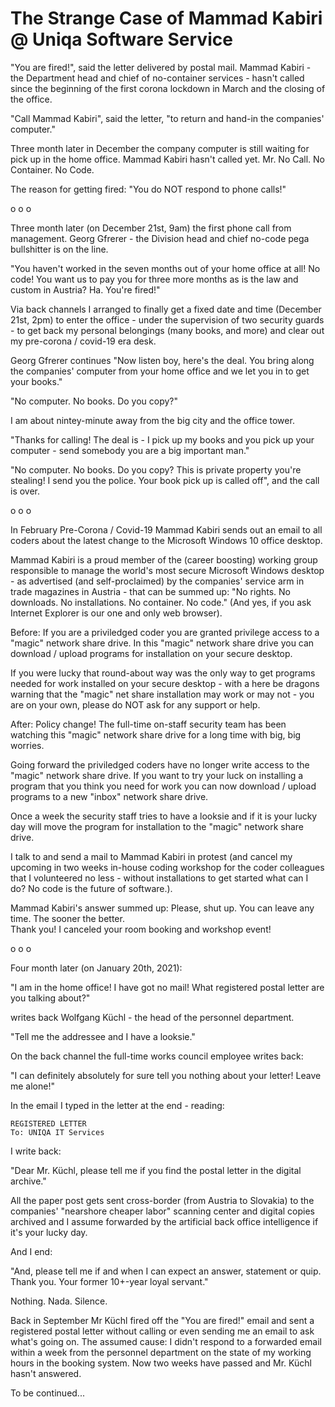 # The Strange Case of Mammad Kabiri @ Uniqa Software Service

"You are fired!", said the letter delivered by postal mail.
Mammad Kabiri - the Department head and chief of no-container services -
hasn't called since the beginning of the first corona lockdown in March
and the closing of the office.

"Call Mammad Kabiri", said the letter, 
"to return and hand-in the companies' computer."

Three month later in December the company computer is still waiting for pick up
in the home office.
Mammad Kabiri hasn't called yet. Mr. No Call. No Container. No Code.

The reason for getting fired:  "You do NOT respond to phone calls!"

  o o o

Three month later (on December 21st, 9am) the first phone call from management. Georg Gfrerer - 
the Division head and chief no-code pega bullshitter is on the line.

"You haven't worked in the seven months out of your home office at all! No code! 
You want us to pay you for three more months as is the law and custom in Austria?
Ha. You're fired!"  

Via back channels I arranged to finally get a fixed date and time (December 21st, 2pm)
to enter the office - under the supervision of two security guards -
to get back my personal belongings (many books, and more) 
and clear out my pre-corona / covid-19 era desk.

Georg Gfrerer continues "Now listen boy, here's the deal. You bring along 
the companies' computer from your home office and we let you in to get your books."

"No computer. No books. Do you copy?" 

I am about nintey-minute away from the big city and the office tower. 

"Thanks for calling! The deal is - I pick up my books and you pick up your computer - send somebody
you are a big important man."


"No computer. No books. Do you copy? This is private property you're stealing! I send you the police.
Your book pick up is called off", and the call is over. 

  o o o

In February Pre-Corona / Covid-19 Mammad Kabiri sends out an email to all coders
about the latest change to the Microsoft Windows 10 office desktop.


Mammad Kabiri is a proud member of the (career boosting) working group responsible
to manage the world's most secure Microsoft Windows desktop - as advertised (and self-proclaimed) by the companies' service arm in trade magazines in Austria - 
that can be summed up:  "No rights. No downloads. No installations. No container. No code."   (And yes, if you ask Internet Explorer is our one and only web browser).
 

Before:  If you are a priviledged coder you are granted privilege access to a "magic" network share drive.
In this "magic" network share drive you can download / upload programs for installation
on your secure desktop. 

If you were lucky that round-about way was the only way to get programs needed for work installed on your secure desktop - 
with a here be dragons warning that the "magic" net share installation 
may work or may not - you are on your own, please do NOT ask for any support or help.


After:  Policy change! The full-time on-staff security team has been watching this "magic" network share drive for a long time
with big, big worries.

Going forward the priviledged coders have no longer write access to the "magic" network share drive.
If you want to try your luck on installing a program that you think you need for work you 
can now download / upload programs to a new "inbox" network share drive.

Once a week the security staff tries to have a looksie and if it is your lucky day will move 
the program for installation to the "magic" network share drive.


I talk to and send a mail to Mammad Kabiri in protest (and cancel my upcoming in two weeks in-house coding workshop
for the coder colleagues that I volunteered no less - without installations to get started what can I do? No code is the future of software.).
 
Mammad Kabiri's answer summed up:  Please, shut up. You can leave any time. The sooner the better.  
Thank you! I canceled your room booking and workshop event!




  o o o

Four month later (on January 20th, 2021):


"I am in the home office! I have got no mail! What registered postal letter are you talking about?"

writes back Wolfgang Küchl - the head of the personnel department.

"Tell me the addressee and I have a looksie."


On the back channel the full-time works council employee writes back:

"I can definitely absolutely for sure tell you nothing about your letter! Leave me alone!"


In the email I typed in the letter at the end - reading:

    REGISTERED LETTER
    To: UNIQA IT Services


I write back:

"Dear Mr. Küchl,
 please tell me if you find the postal letter in the digital archive."

All the paper post gets sent cross-border (from Austria to Slovakia) to the companies' 
"nearshore cheaper labor" scanning center 
and digital copies archived and I assume forwarded 
by the artificial back office intelligence if it's your lucky day.


And I end:

"And, please tell me if and when I can expect an answer, statement or quip.
Thank you. Your former 10+-year loyal servant." 
   

Nothing. Nada. Silence.
 
Back in September Mr Küchl fired
off the "You are fired!" email and sent a registered postal letter
without calling or even sending me an email to ask
what's going on.     The assumed cause: I didn't respond to a forwarded email within a week
from the personnel department on the state of my working hours in the booking system.
Now two weeks have passed and Mr. Küchl hasn't answered.



To be continued...
